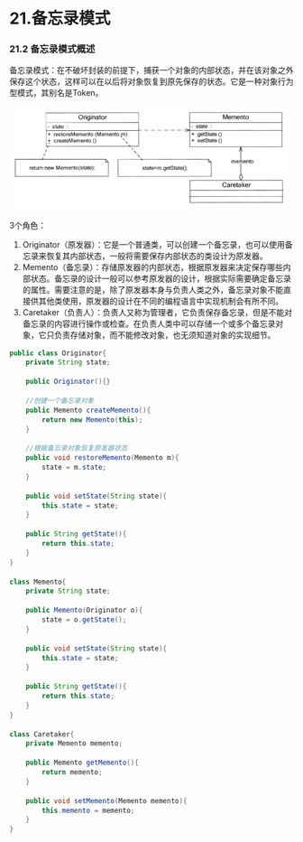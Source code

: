 # 21.备忘录模式

### 21.2 备忘录模式概述

备忘录模式：在不破坏封装的前提下，捕获一个对象的内部状态，并在该对象之外保存这个状态，这样可以在以后将对象恢复到原先保存的状态。它是一种对象行为型模式，其别名是Token。

![备忘录模式结构图](https://github.com/chenshuaiyu/Notes/blob/master/DesignPatterns/设计模式的艺术/assets/备忘录模式结构图.PNG)

3个角色：

1. Originator（原发器）：它是一个普通类，可以创建一个备忘录，也可以使用备忘录来恢复其内部状态，一般将需要保存内部状态的类设计为原发器。
2. Memento（备忘录）：存储原发器的内部状态，根据原发器来决定保存哪些内部状态。备忘录的设计一般可以参考原发器的设计，根据实际需要确定备忘录的属性。需要注意的是，除了原发器本身与负责人类之外，备忘录对象不能直接供其他类使用，原发器的设计在不同的编程语言中实现机制会有所不同。
3. Caretaker（负责人）：负责人又称为管理者，它负责保存备忘录，但是不能对备忘录的内容进行操作或检查。在负责人类中可以存储一个或多个备忘录对象，它只负责存储对象，而不能修改对象，也无须知道对象的实现细节。

```java
public class Originator{
    private String state;
    
    public Originator(){}
    
    //创建一个备忘录对象
    public Memento createMemento(){
        return new Memento(this);
    }
    
    //根据备忘录对象恢复原发器状态
    public void restoreMemento(Memento m){
        state = m.state;
    }
    
    public void setState(String state){
        this.state = state;
    }
    
    public String getState(){
        return this.state;
    }
}

class Memento{
    private String state;
    
    public Memento(Originator o){
        state = o.getState();
    }
    
    public void setState(String state){
        this.state = state;
    }
    
    public String getState(){
        return this.state;
    }
}

class Caretaker{
    private Memento memento;
    
    public Memento getMemento(){
        return memento;
    }
    
    public void setMemento(Memento memento){
        this.memento = memento;
    }
}
```

